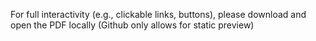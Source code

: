  For full interactivity (e.g., clickable links, buttons), please download and open the PDF locally 
 (Github only allows for static preview)
 
